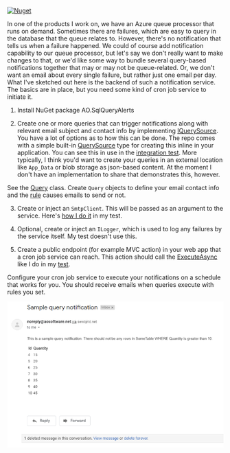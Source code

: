 [![Nuget](https://img.shields.io/nuget/v/AO.SqlQueryAlerts)](https://www.nuget.org/packages/AO.SqlQueryAlerts/)

In one of the products I work on, we have an Azure queue processor that runs on demand. Sometimes there are failures, which are easy to query in the database that the queue relates to. However, there's no notification that tells us when a failure happened. We could of course add notification capability to our queue processor, but let's say we don't really want to make changes to that, or we'd like some way to bundle several query-based notifications together that may or may not be queue-related. Or, we don't want an email about every single failure, but rather just one email per day. What I've sketched out here is the backend of such a notification service. The basics are in place, but you need some kind of cron job service to initiate it.

1. Install NuGet package AO.SqlQueryAlerts

2. Create one or more queries that can trigger notifications along with relevant email subject and contact info by implementing [IQuerySource](https://github.com/adamfoneil/SqlQueryNotifications/blob/master/SqlQueryNotifications/Interfaces/IQuerySource.cs). You have a lot of options as to how this can be done. The repo comes with a simple built-in [QuerySource](https://github.com/adamfoneil/SqlQueryNotifications/blob/master/SqlQueryNotifications/QuerySource.cs) type for creating this inline in your application. You can see this in use in the [integration test](https://github.com/adamfoneil/SqlQueryNotifications/blob/master/Testing/QueryNotifications.cs#L64). More typically, I think you'd want to create your queries in an external location like `App_Data` or blob storage as json-based content. At the moment I don't have an implementation to share that demonstrates this, however.

See the [Query](https://github.com/adamfoneil/SqlQueryNotifications/blob/master/SqlQueryNotifications/Models/Query.cs) class. Create `Query` objects to define your email contact info and the [rule](https://github.com/adamfoneil/SqlQueryNotifications/blob/master/SqlQueryNotifications/Models/Query.cs#L8) causes emails to send or not.

3. Create or inject an `SmtpClient`. This will be passed as an argument to the service. Here's [how I do it](https://github.com/adamfoneil/SqlQueryNotifications/blob/master/Testing/QueryNotifications.cs#L51..L55) in my test.

4. Optional, create or inject an `ILogger`, which is used to log any failures by the service itself. My test doesn't use this.

5. Create a public endpoint (for example MVC action) in your web app that a cron job service can reach. This action should call the [ExecuteAsync](https://github.com/adamfoneil/SqlQueryNotifications/blob/master/SqlQueryNotifications/SqlQueryNotificationService.cs#L39) like I do in my [test](https://github.com/adamfoneil/SqlQueryNotifications/blob/master/Testing/QueryNotifications.cs#L73).

Configure your cron job service to execute your notifications on a schedule that works for you. You should receive emails when queries execute with rules you set.

![img](https://github.com/adamfoneil/SqlQueryNotifications/blob/master/readme.png)

